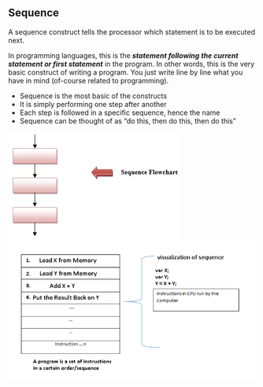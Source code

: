 ## Sequence
A sequence construct tells the processor which statement is to be executed next.

In programming languages, this is the **_statement following the current statement or first statement_** in the program. In other words, this is the very basic construct of writing a program. You just write line by line what you have in mind (of-course related to programming).

- Sequence is the most basic of the constructs
- It is simply performing one step after another
- Each step is followed in a specific sequence, hence the name
- Sequence can be thought of as “do this, then do this, then do this”

![image](../../assets/images/sequence_flow_chart.jpeg)
![image](../../assets/images/sequence.png)
